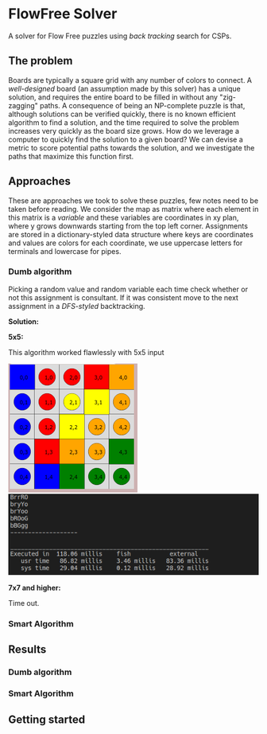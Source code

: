 # FlowFree Solver
A solver for Flow Free puzzles using _back tracking_ search for CSPs.

## The problem
Boards are typically a square grid with any number of colors to connect. A _well-designed_ board (an assumption made by this solver) has a unique solution, and requires the entire board to be filled in without any "zig-zagging" paths. A consequence of being an NP-complete puzzle is that, although solutions can be verified quickly, there is no known efficient algorithm to find a solution, and the time required to solve the problem increases very quickly as the board size grows. How do we leverage a computer to quickly find the solution to a given board? We can devise a metric to score potential paths towards the solution, and we investigate the paths that maximize this function first.

## Approaches 
These are approaches we took to solve these puzzles, few notes need to be taken before reading. We consider the map as matrix where each element in this matrix is a _variable_ and these variables are coordinates in xy plan, where y grows downwards starting from the top left corner. Assignments are stored in a dictionary-styled data structure where keys are coordinates and values are colors for each coordinate, we use uppercase letters for terminals and lowercase for pipes.

### Dumb algorithm
Picking a random value and random variable each time check whether or not this assignment is consultant. If it was consistent move to the next assignment in a _DFS-styled_ backtracking.

**Solution:**

**5x5:**

This algorithm worked flawlessly with 5x5 input

![55dmb](assets/55dumb.png)
![55dmbterm](assets/dmb55term.png)

**7x7 and higher:**

Time out.

### Smart Algorithm

## Results

### Dumb algorithm

### Smart Algorithm

## Getting started

